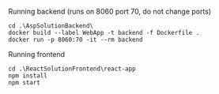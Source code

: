 
Running backend (runs on 8060 port 70, do not change ports)

```
cd .\AspSolutionBackend\
docker build --label WebApp -t backend -f Dockerfile .
docker run -p 8060:70 -it --rm backend
```

Running frontend

```
cd .\ReactSolutionFrontend\react-app
npm install
npm start
```
